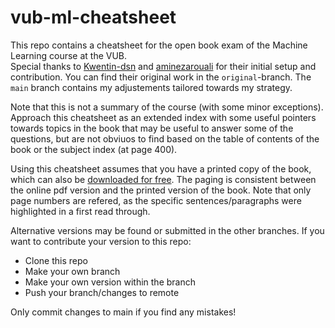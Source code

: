 # vub-ml-cheatsheet  
This repo contains a cheatsheet for the open book exam of the Machine Learning course at the VUB.  
Special thanks to [Kwentin-dsn](https://github.com/Kwentin-dsn) and [aminezarouali](https://github.com/aminezarouali) for their initial setup and contribution. You can find their original work in the `original`-branch. The `main` branch contains my adjustements tailored towards my strategy.

Note that this is not a summary of the course (with some minor exceptions). Approach this cheatsheet as an extended index with some useful pointers towards topics in the book that may be useful to answer some of the questions, but are not obviuos to find based on the table of contents of the book or the subject index (at page 400). 

Using this cheatsheet assumes that you have a printed copy of the book, which can also be [downloaded for free](http://www.cs.cmu.edu/~tom/files/MachineLearningTomMitchell.pdf). The paging is consistent between the online pdf version and the printed version of the book. Note that only page numbers are refered, as the specific sentences/paragraphs were highlighted in a first read through. 

Alternative versions may be found or submitted in the other branches. If you want to contribute your version to this repo:  
-  Clone this repo  
-  Make your own branch  
-  Make your own version within the branch  
-  Push your branch/changes to remote  

Only commit changes to main if you find any mistakes!  




